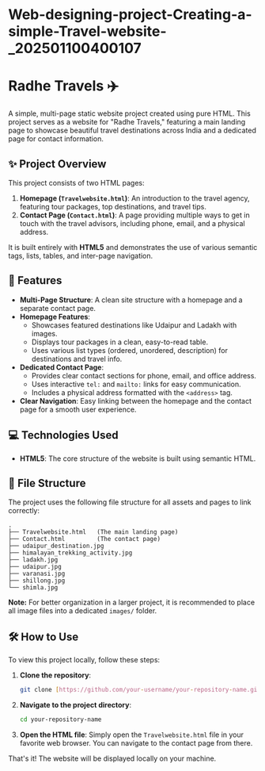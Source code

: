 # Web-designing-project-Creating-a-simple-Travel-website-_202501100400107

# Radhe Travels ✈️

A simple, multi-page static website project created using pure HTML. This project serves as a website for "Radhe Travels," featuring a main landing page to showcase beautiful travel destinations across India and a dedicated page for contact information.

## ✨ Project Overview

This project consists of two HTML pages:
1.  **Homepage (`Travelwebsite.html`)**: An introduction to the travel agency, featuring tour packages, top destinations, and travel tips.
2.  **Contact Page (`Contact.html`)**: A page providing multiple ways to get in touch with the travel advisors, including phone, email, and a physical address.

It is built entirely with **HTML5** and demonstrates the use of various semantic tags, lists, tables, and inter-page navigation.

## 🚀 Features

* **Multi-Page Structure**: A clean site structure with a homepage and a separate contact page.
* **Homepage Features**:
    * Showcases featured destinations like Udaipur and Ladakh with images.
    * Displays tour packages in a clean, easy-to-read table.
    * Uses various list types (ordered, unordered, description) for destinations and travel info.
* **Dedicated Contact Page**:
    * Provides clear contact sections for phone, email, and office address.
    * Uses interactive `tel:` and `mailto:` links for easy communication.
    * Includes a physical address formatted with the `<address>` tag.
* **Clear Navigation**: Easy linking between the homepage and the contact page for a smooth user experience.

## 💻 Technologies Used

* **HTML5**: The core structure of the website is built using semantic HTML.

## 📂 File Structure

The project uses the following file structure for all assets and pages to link correctly:

```
.
├── Travelwebsite.html   (The main landing page)
├── Contact.html         (The contact page)
├── udaipur_destination.jpg
├── himalayan_trekking_activity.jpg
├── ladakh.jpg
├── udaipur.jpg
├── varanasi.jpg
├── shillong.jpg
└── shimla.jpg
```
**Note:** For better organization in a larger project, it is recommended to place all image files into a dedicated `images/` folder.

## 🛠️ How to Use

To view this project locally, follow these steps:

1.  **Clone the repository**:
    ```bash
    git clone [https://github.com/your-username/your-repository-name.git](https://github.com/your-username/your-repository-name.git)
    ```
2.  **Navigate to the project directory**:
    ```bash
    cd your-repository-name
    ```
3.  **Open the HTML file**:
    Simply open the `Travelwebsite.html` file in your favorite web browser. You can navigate to the contact page from there.

That's it! The website will be displayed locally on your machine.
